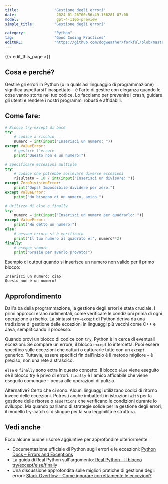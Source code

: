 ```yaml
---
title:                "Gestione degli errori"
date:                  2024-01-26T00:56:49.156281-07:00
model:                 gpt-4-1106-preview
simple_title:         "Gestione degli errori"

category:             "Python"
tag:                  "Good Coding Practices"
editURL:              "https://github.com/dogweather/forkful/blob/master/content/it/python/handling-errors.md"
---
```


{{< edit_this_page >}}

## Cosa e perché?

Gestire gli errori in Python (o in qualsiasi linguaggio di programmazione) significa aspettarsi l'inaspettato – è l'arte di gestire con eleganza quando le cose vanno storte nel tuo codice. Lo facciamo per prevenire i crash, guidare gli utenti e rendere i nostri programmi robusti e affidabili.

## Come fare:

``` Python
# Blocco try-except di base
try:
    # codice a rischio
    numero = int(input("Inserisci un numero: "))
except ValueError:
    # gestire l'errore
    print("Questo non è un numero!")

# Specificare eccezioni multiple
try:
    # codice che potrebbe sollevare diverse eccezioni
    risultato = 10 / int(input("Inserisci un divisore: "))
except ZeroDivisionError:
    print("Oops! Impossibile dividere per zero.")
except ValueError:
    print("Ho bisogno di un numero, amico.")

# Utilizzo di else e finally
try:
    numero = int(input("Inserisci un numero per quadrarlo: "))
except ValueError:
    print("Ho detto un numero!")
else:
    # nessun errore si è verificato
    print("Il tuo numero al quadrato è:", numero**2)
finally:
    # esegue sempre
    print("Grazie per averlo provato!")
```

Esempio di output quando si inserisce un numero non valido per il primo blocco:
```
Inserisci un numero: ciao
Questo non è un numero!
```

## Approfondimento

Dall'alba della programmazione, la gestione degli errori è stata cruciale. I primi approcci erano rudimentali, come verificare le condizioni prima di ogni operazione a rischio. La sintassi `try-except` di Python deriva da una tradizione di gestione delle eccezioni in linguaggi più vecchi come C++ e Java, semplificando il processo.

Quando provi un blocco di codice con `try`, Python è in cerca di eventuali eccezioni. Se compare un errore, il blocco `except` lo intercetta. Puoi essere specifico sulle eccezioni che catturi o catturarle tutte con un `except` generico. Tuttavia, essere specifici fin dall'inizio è il metodo migliore – è preciso, non una rete a strascico.

`else` e `finally` sono extra in questo concetto. Il blocco `else` viene eseguito se il blocco try è privo di errori. `finally` è l'amico affidabile che viene eseguito comunque – pensa alle operazioni di pulizia.

Alternative? Certo che ci sono. Alcuni linguaggi utilizzano codici di ritorno invece delle eccezioni. Potresti anche imbatterti in istruzioni `with` per la gestione delle risorse o `assertions` che verificano le condizioni durante lo sviluppo. Ma quando parliamo di strategie solide per la gestione degli errori, il modello try-catch si distingue per la sua leggibilità e struttura.

## Vedi anche

Ecco alcune buone risorse aggiuntive per approfondire ulteriormente:

- Documentazione ufficiale di Python sugli errori e le eccezioni: [Python Docs – Errors and Exceptions](https://docs.python.org/3/tutorial/errors.html)
- La guida di Real Python sull'argomento: [Real Python - Il blocco try/except/else/finally](https://realpython.com/python-exceptions/)
- Una discussione approfondita sulle migliori pratiche di gestione degli errori: [Stack Overflow – Come ignorare correttamente le eccezioni?](https://stackoverflow.com/questions/4990718/about-catching-any-exception)
